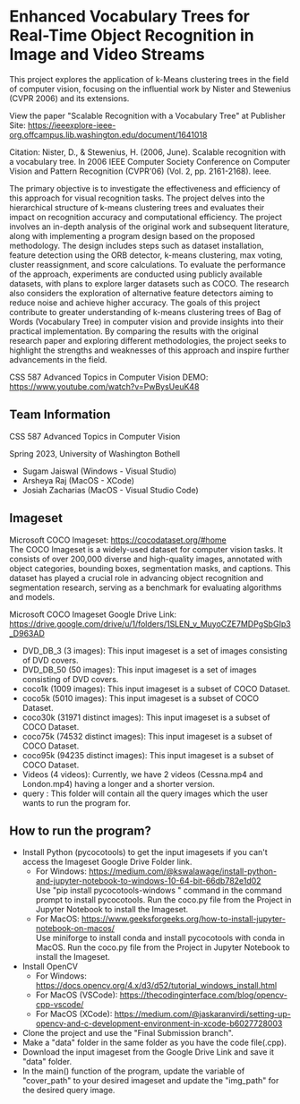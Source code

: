 # Enhanced Vocabulary Trees for Real-Time Object Recognition in Image and Video Streams

This project explores the application of k-Means clustering trees in the field of computer vision, focusing on the influential work by Nister and Stewenius (CVPR 2006) and its extensions. <br>

View the paper "Scalable Recognition with a Vocabulary Tree" at Publisher Site: https://ieeexplore-ieee-org.offcampus.lib.washington.edu/document/1641018 <br>

Citation: Nister, D., & Stewenius, H. (2006, June). Scalable recognition with a vocabulary tree. In 2006 IEEE Computer Society Conference on Computer Vision and Pattern Recognition (CVPR'06) (Vol. 2, pp. 2161-2168). Ieee.

The primary objective is to investigate the effectiveness and efficiency of this approach for visual recognition tasks. The project delves into the hierarchical structure of k-means clustering trees and evaluates their impact on recognition accuracy and computational efficiency. The project involves an in-depth analysis of the original work and subsequent literature, along with implementing a program design based on the proposed methodology. The design includes steps such as dataset installation, feature detection using the ORB detector, k-means clustering, max voting, cluster reassignment, and score calculations. To evaluate the performance of the approach, experiments are conducted using publicly available datasets, with plans to explore larger datasets such as COCO. The research also considers the exploration of alternative feature detectors aiming to reduce noise and achieve higher accuracy. The goals of this project contribute to greater understanding of k-means clustering trees of Bag of Words (Vocabulary Tree) in computer vision and provide insights into their practical implementation. By comparing the results with the original research paper and exploring different methodologies, the project seeks to highlight the strengths and weaknesses of this approach and inspire further advancements in the field.


CSS 587 Advanced Topics in Computer Vision DEMO: https://www.youtube.com/watch?v=PwBysUeuK48

## Team Information

CSS 587 Advanced Topics in Computer Vision <br>

Spring 2023, University of Washington Bothell

- Sugam Jaiswal (Windows - Visual Studio)
- Arsheya Raj (MacOS - XCode)
- Josiah Zacharias (MacOS - Visual Studio Code)

## Imageset
Microsoft COCO Imageset: https://cocodataset.org/#home <br>
The COCO Imageset is a widely-used dataset for computer vision tasks. It consists of over 200,000 diverse and high-quality images, annotated with object categories, bounding boxes, segmentation masks, and captions. This dataset has played a crucial role in advancing object recognition and segmentation research, serving as a benchmark for evaluating algorithms and models. <br>

Microsoft COCO Imageset Google Drive Link: https://drive.google.com/drive/u/1/folders/1SLEN_v_MuyoCZE7MDPgSbGIp3_D963AD

- DVD_DB_3 (3 images): This input imageset is a set of images consisting of DVD covers.
- DVD_DB_50 (50 images): This input imageset is a set of images consisting of DVD covers.
- coco1k (1009 images): This input imageset is a subset of COCO Dataset.
- coco5k (5010 images): This input imageset is a subset of COCO Dataset.
- coco30k (31971 distinct images): This input imageset is a subset of COCO Dataset.
- coco75k (74532 distinct images): This input imageset is a subset of COCO Dataset.
- coco95k (94235 distinct images): This input imageset is a subset of COCO Dataset. 
- Videos (4 videos): Currently, we have 2 videos (Cessna.mp4 and London.mp4) having a longer and a shorter version.
- query : This folder will contain all the query images which the user wants to run the program for.

## How to run the program?

- Install Python (pycocotools) to get the input imagesets if you can't access the Imageset Google Drive Folder link.
	- For Windows: https://medium.com/@kswalawage/install-python-and-jupyter-notebook-to-windows-10-64-bit-66db782e1d02 <br>
		Use "pip install pycocotools-windows " command in the command prompt to install pycocotools. Run the coco.py file from the Project in Jupyter Notebook to install the Imageset.
	- For MacOS: https://www.geeksforgeeks.org/how-to-install-jupyter-notebook-on-macos/ <br>
		Use miniforge to install conda and install pycocotools with conda in MacOS. Run the coco.py file from the Project in Jupyter Notebook to install the Imageset.
- Install OpenCV
	- For Windows: https://docs.opencv.org/4.x/d3/d52/tutorial_windows_install.html 
	- For MacOS (VSCode): https://thecodinginterface.com/blog/opencv-cpp-vscode/
	- For MacOS (XCode): https://medium.com/@jaskaranvirdi/setting-up-opencv-and-c-development-environment-in-xcode-b6027728003
- Clone the project and use the "Final Submission branch".
- Make a "data" folder in the same folder as you have the code file(.cpp).
- Download the input imageset from the Google Drive Link and save it "data" folder.
- In the main() function of the program, update the variable of "cover_path" to your desired imageset and update the "img_path" for the desired query image.
